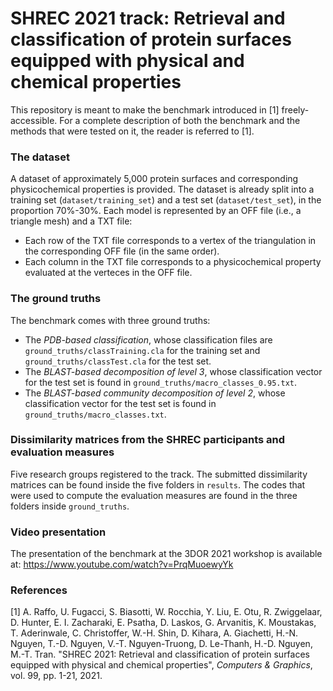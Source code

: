 # SHREC 2021 track: Retrieval and classification of protein surfaces equipped with physical and chemical properties

This repository is meant to make the benchmark introduced in [1] freely-accessible. For a complete description of both the benchmark and the methods that were tested on it, the reader is referred to [1].

### The dataset
A dataset of approximately 5,000 protein surfaces and corresponding physicochemical properties is provided. The dataset is already split into a training set (`dataset/training_set`) and a test set (`dataset/test_set`),  in the proportion 70%-30%. Each model is represented by an OFF file (i.e., a triangle mesh) and a TXT file: 
- Each row of the TXT file corresponds to a vertex of the triangulation in the corresponding OFF file (in the same order).
- Each column in the TXT file corresponds to a physicochemical property evaluated at the verteces in the OFF file. 

### The ground truths
The benchmark comes with three ground truths:
- The *PDB-based classification*, whose classification files are `ground_truths/classTraining.cla` for the training set and `ground_truths/classTest.cla` for the test set.
- The *BLAST-based decomposition of level 3*, whose classification vector for the test set is found in `ground_truths/macro_classes_0.95.txt`.
- The *BLAST-based community decomposition of level 2*, whose classification vector for the test set is found in `ground_truths/macro_classes.txt`.

### Dissimilarity matrices from the SHREC participants and evaluation measures
Five research groups registered to the track. The submitted dissimilarity matrices can be found inside the five folders in `results`. The codes that were used to compute the evaluation measures are found in the three folders inside  `ground_truths`. 


### Video presentation
The presentation of the benchmark at the 3DOR 2021 workshop is available at:
https://www.youtube.com/watch?v=PrqMuoewyYk


### References
[1]   A. Raffo, U. Fugacci, S. Biasotti, W. Rocchia, Y. Liu, E. Otu, R. Zwiggelaar, D. Hunter, E. I. Zacharaki, E. Psatha, D. Laskos, G. Arvanitis, K. Moustakas, T. Aderinwale, C. Christoffer, W.-H. Shin, D. Kihara, A. Giachetti, H.-N. Nguyen, T.-D. Nguyen, V.-T. Nguyen-Truong, D. Le-Thanh, H.-D. Nguyen, M.-T. Tran. "SHREC 2021: Retrieval and classification of protein surfaces equipped with physical and chemical properties", *Computers & Graphics*, vol. 99, pp. 1-21, 2021.
